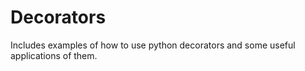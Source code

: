 # Decorators

Includes examples of how to use python decorators and some useful applications of them.

